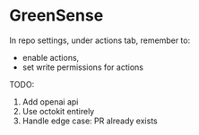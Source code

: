# GreenSense

In repo settings, under actions tab, remember to:
- enable actions,
- set write permissions for actions


TODO:

1. Add openai api
2. Use octokit entirely
3. Handle edge case: PR already exists
